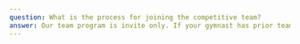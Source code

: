 ```yaml
---
question: What is the process for joining the competitive team?
answer: Our team program is invite only. If your gymnast has prior team experience, please request an evaluation with our staff for placement. If your gymnast does not have team experience, a "Level 2" class is available for qualifying 4-7 year olds, and a "Pre-team" is offered through our Recreational program for gymnasts 8 and up.
---
```

